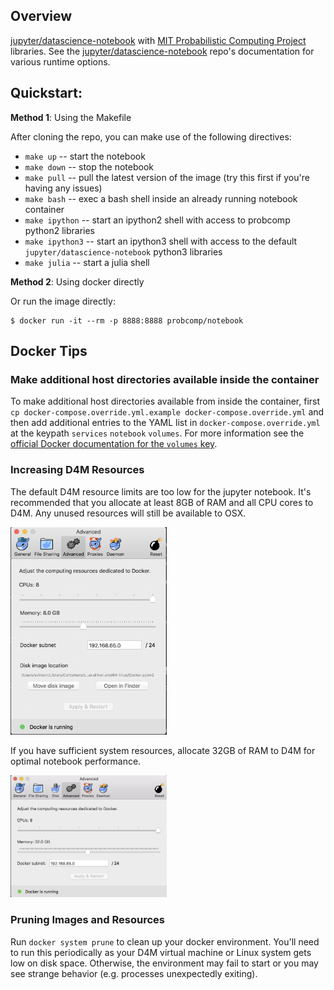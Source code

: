 ## Overview

[jupyter/datascience-notebook](https://hub.docker.com/r/jupyter/datascience-notebook/) with
[MIT Probabilistic Computing Project](http://probcomp.org/) libraries. See the
[jupyter/datascience-notebook](https://hub.docker.com/r/jupyter/datascience-notebook/)
repo's documentation for various runtime options.

## Quickstart:

__Method 1__: Using the Makefile

After cloning the repo, you can make use of the following directives:

* `make up` -- start the notebook
* `make down` -- stop the notebook
* `make pull` -- pull the latest version of the image (try this first if you're having any issues)
* `make bash` -- exec a bash shell inside an already running notebook container
* `make ipython` -- start an ipython2 shell with access to probcomp python2 libraries
* `make ipython3` -- start an ipython3 shell with access to the default `jupyter/datascience-notebook` python3 libraries
* `make julia` -- start a julia shell

__Method 2__: Using docker directly

Or run the image directly:

```
$ docker run -it --rm -p 8888:8888 probcomp/notebook
```

## Docker Tips

### Make additional host directories available inside the container

To make additional host directories available from inside the container, first `cp docker-compose.override.yml.example docker-compose.override.yml` and then add additional entries to the YAML list in `docker-compose.override.yml` at the keypath `services` `notebook` `volumes`. For more information see the [official Docker documentation for the `volumes` key](https://docs.docker.com/compose/compose-file/#volumes).

### Increasing D4M Resources

The default D4M resource limits are too low for the jupyter notebook. It's recommended that you allocate at least 8GB of RAM and all CPU cores to D4M. Any unused resources will still be available to OSX.

<img src="https://github.com/probcomp/notebook/blob/master/files/resources.png" width="250">

If you have sufficient system resources, allocate 32GB of RAM to D4M for optimal notebook performance.

<img src="https://github.com/probcomp/notebook/blob/master/files/resources_high.png" width="250">

### Pruning Images and Resources

Run `docker system prune` to clean up your docker environment. You'll need to run this periodically as your D4M virtual machine or Linux system gets low on disk space. Otherwise, the environment may fail to start or you may see strange behavior (e.g. processes unexpectedly exiting).

